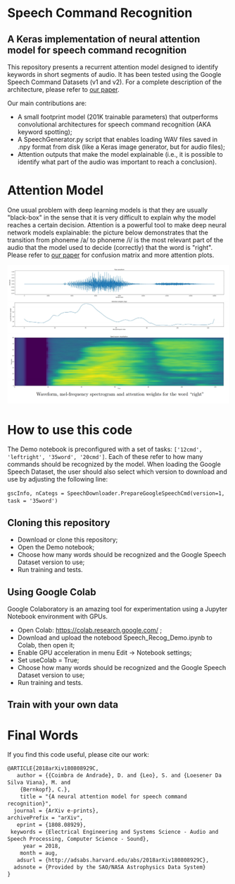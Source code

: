 # Speech Command Recognition

## A Keras implementation of neural attention model for speech command recognition

This repository presents a recurrent attention model designed to identify keywords in short segments of audio. It has been tested using the Google Speech Command Datasets (v1 and v2).
For a complete description of the architecture, please refer to [our paper](https://arxiv.org/abs/1808.08929).

Our main contributions are:

- A small footprint model (201K trainable parameters) that outperforms convolutional architectures for speech command recognition (AKA keyword spotting);
- A SpeechGenerator.py script that enables loading WAV files saved in .npy format from disk (like a Keras image generator, but for audio files);
- Attention outputs that make the model explainable (i.e., it is possible to identify what part of the audio was important to reach a conclusion).

# Attention Model

One usual problem with deep learning models is that they are usually "black-box" in the sense that it is very difficult to explain why the model reaches a certain decision. Attention is a powerful tool to make deep neural network models explainable: the picture below demonstrates that the transition from phoneme /a/ to phoneme /i/ is the most relevant part of the audio that the model used to decide (correctly) that the word is "right". Please refer to  [our paper](https://arxiv.org/abs/1808.08929) for confusion matrix and more attention plots.

![Attention for word Right](AttRight.png)

# How to use this code

The Demo notebook is preconfigured with a set of tasks: ```['12cmd', 'leftright', '35word', '20cmd']```. Each of these refer to how many commands should be recognized by the model. When loading the Google Speech Dataset, the user should also select which version to download and use by adjusting the following line:

```gscInfo, nCategs = SpeechDownloader.PrepareGoogleSpeechCmd(version=1, task = '35word')```

## Cloning this repository

- Download or clone this repository;
- Open the Demo notebook;
- Choose how many words should be recognized and the Google Speech Dataset version to use;
- Run training and tests.

## Using Google Colab

Google Colaboratory is an amazing tool for experimentation using a Jupyter Notebook environment with GPUs.

- Open Colab: https://colab.research.google.com/ ;
- Download and upload the notebood Speech_Recog_Demo.ipynb to Colab, then open it;
- Enable GPU acceleration in menu Edit -> Notebook settings;
- Set useColab = True;
- Choose how many words should be recognized and the Google Speech Dataset version to use;
- Run training and tests.

## Train with your own data

# Final Words

If you find this code useful, please cite our work:

```
@ARTICLE{2018arXiv180808929C,
   author = {{Coimbra de Andrade}, D. and {Leo}, S. and {Loesener Da Silva Viana}, M. and 
	{Bernkopf}, C.},
    title = "{A neural attention model for speech command recognition}",
  journal = {ArXiv e-prints},
archivePrefix = "arXiv",
   eprint = {1808.08929},
 keywords = {Electrical Engineering and Systems Science - Audio and Speech Processing, Computer Science - Sound},
     year = 2018,
    month = aug,
   adsurl = {http://adsabs.harvard.edu/abs/2018arXiv180808929C},
  adsnote = {Provided by the SAO/NASA Astrophysics Data System}
}
```
